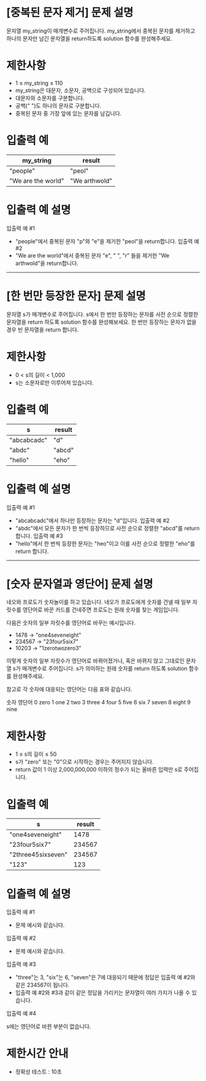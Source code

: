 # [중복된 문자 제거] 문제 설명
문자열 my_string이 매개변수로 주어집니다. my_string에서 중복된 문자를 제거하고 하나의 문자만 남긴 문자열을 return하도록 solution 함수를 완성해주세요.

# 제한사항
* 1 ≤ my_string ≤ 110
* my_string은 대문자, 소문자, 공백으로 구성되어 있습니다.
* 대문자와 소문자를 구분합니다.
* 공백(" ")도 하나의 문자로 구분합니다.
* 중복된 문자 중 가장 앞에 있는 문자를 남깁니다.

# 입출력 예
|my_string   |result   |
|---|---|
|"people"   |"peol"   |
|"We are the world"   |"We arthwold"   |

# 입출력 예 설명
입출력 예 #1
* "people"에서 중복된 문자 "p"와 "e"을 제거한 "peol"을 return합니다.
입출력 예 #2
* "We are the world"에서 중복된 문자 "e", " ", "r" 들을 제거한 "We arthwold"을 return합니다.
---
# [한 번만 등장한 문자] 문제 설명
문자열 s가 매개변수로 주어집니다. s에서 한 번만 등장하는 문자를 사전 순으로 정렬한 문자열을 return 하도록 solution 함수를 완성해보세요. 한 번만 등장하는 문자가 없을 경우 빈 문자열을 return 합니다.

# 제한사항
* 0 < s의 길이 < 1,000
* s는 소문자로만 이루어져 있습니다.

# 입출력 예
|s   |result   |
|---|---|
|"abcabcadc"   |"d"   |
|"abdc"   |"abcd"   |
|"hello"   |"eho"   |

# 입출력 예 설명
입출력 예 #1
* "abcabcadc"에서 하나만 등장하는 문자는 "d"입니다.
입출력 예 #2
* "abdc"에서 모든 문자가 한 번씩 등장하므로 사전 순으로 정렬한 "abcd"를 return 합니다.
입출력 예 #3
* "hello"에서 한 번씩 등장한 문자는 "heo"이고 이를 사전 순으로 정렬한 "eho"를 return 합니다.
---
# [숫자 문자열과 영단어] 문제 설명

네오와 프로도가 숫자놀이를 하고 있습니다. 네오가 프로도에게 숫자를 건넬 때 일부 자릿수를 영단어로 바꾼 카드를 건네주면 프로도는 원래 숫자를 찾는 게임입니다.

다음은 숫자의 일부 자릿수를 영단어로 바꾸는 예시입니다.

* 1478 → "one4seveneight"
* 234567 → "23four5six7"
* 10203 → "1zerotwozero3"

이렇게 숫자의 일부 자릿수가 영단어로 바뀌어졌거나, 혹은 바뀌지 않고 그대로인 문자열 s가 매개변수로 주어집니다. s가 의미하는 원래 숫자를 return 하도록 solution 함수를 완성해주세요.

참고로 각 숫자에 대응되는 영단어는 다음 표와 같습니다.

숫자	영단어
0	    zero
1	    one
2	    two
3	    three
4	    four
5	    five
6	    six
7	    seven
8	    eight
9	    nine

# 제한사항
* 1 ≤ s의 길이 ≤ 50
* s가 "zero" 또는 "0"으로 시작하는 경우는 주어지지 않습니다.
* return 값이 1 이상 2,000,000,000 이하의 정수가 되는 올바른 입력만 s로 주어집니다.

# 입출력 예
|s   |result   |
|---|---|
|"one4seveneight"   |1478   |
|"23four5six7"   |234567   |
|"2three45sixseven"   |234567   |
|"123"   |123   |

# 입출력 예 설명
입출력 예 #1
* 문제 예시와 같습니다.

입출력 예 #2
* 문제 예시와 같습니다.

입출력 예 #3

* "three"는 3, "six"는 6, "seven"은 7에 대응되기 때문에 정답은 입출력 예 #2와 같은 234567이 됩니다.
* 입출력 예 #2와 #3과 같이 같은 정답을 가리키는 문자열이 여러 가지가 나올 수 있습니다.

입출력 예 #4

s에는 영단어로 바뀐 부분이 없습니다.

# 제한시간 안내
* 정확성 테스트 : 10초